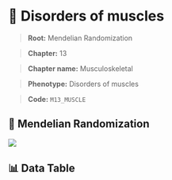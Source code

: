 # 🧪 Disorders of muscles

> **Root:** Mendelian Randomization

> **Chapter:** 13  

> **Chapter name:** Musculoskeletal

> **Phenotype:** Disorders of muscles  

> **Code:** `M13_MUSCLE`

## 🧬 Mendelian Randomization  

<img src="/MR/Figures/Forward/M13_MUSCLE.png"/>

## 📊 Data Table

<CsvTableMRF src="/public/MR/Data/Forward/M13_MUSCLE.csv"/>

